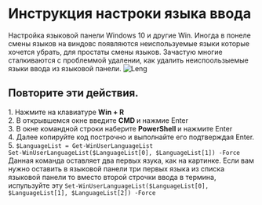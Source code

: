 # Инструкция настроки языка ввода
Настройка языковой панели Windows 10 и другие Win.
Иногда в понеле смены языков на виндовс появляются неиспользуемые языки которые хочется убрать, для простаты смены языков.
Зачастую многие сталкиваются с проблеммой удалении, как удалить неиспоользыемые языки ввода из языковой панели.
![Leng](https://github.com/abonent0007/help_Lengage/assets/59847466/07ec138f-e13e-4ca8-b4d9-af297bf4fd8c)
<br>
<h2>Повторите эти действия.</h2>
1. Нажмите на клавиатуре <b> Win + R </b><br>
2. В открывшемся окне введите <b> CMD </b> и нажмие Enter<br>
3. В окне командной строки наберите <b> PowerShell </b> и нажмите Enter<br>
4. Далее копируйте код построчно и выполнайте его подтверждая Enter.<br>
5. <code>$LanguageList = Get-WinUserLanguageList
Set-WinUserLanguageList($LanguageList[0], $LanguageList[1]) -Force</code> Данная команда оставляет два первых язука, как на картинке.
Если вам нужно оставить в языковой панели три первых языка из списка языковой панели то вместо второй строчки ввода в термина,
испульзуйте эту <code>Set-WinUserLanguageList($LanguageList[0], $LanguageList[1], $LanguageList[2]) -Force</code>
